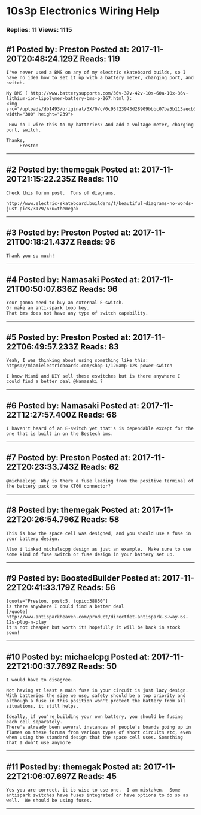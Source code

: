 # 10s3p Electronics Wiring Help

### Replies: 11 Views: 1115

## \#1 Posted by: Preston Posted at: 2017-11-20T20:48:24.129Z Reads: 119

```
I've never used a BMS on any of my electric skateboard builds, so I have no idea how to set it up with a battery meter, charging port, and switch. 

My BMS ( http://www.batterysupports.com/36v-37v-42v-10s-60a-10x-36v-lithium-ion-lipolymer-battery-bms-p-267.html ):
<img src="/uploads/db1493/original/3X/0/c/0c95f23943d28909bbbc07ba5b113aecb3393bf8.jpg" width="300" height="239">

 How do I wire this to my batteries? And add a voltage meter, charging port, switch.

Thanks,
     Preston
```

---
## \#2 Posted by: themegak Posted at: 2017-11-20T21:15:22.235Z Reads: 110

```
Check this forum post.  Tons of diagrams.

http://www.electric-skateboard.builders/t/beautiful-diagrams-no-words-just-pics/3179/6?u=themegak
```

---
## \#3 Posted by: Preston Posted at: 2017-11-21T00:18:21.437Z Reads: 96

```
Thank you so much!
```

---
## \#4 Posted by: Namasaki Posted at: 2017-11-21T00:50:07.836Z Reads: 96

```
Your gonna need to buy an external E-switch.
Or make an anti-spark loop key.
That bms does not have any type of switch capability.
```

---
## \#5 Posted by: Preston Posted at: 2017-11-22T06:49:57.233Z Reads: 83

```
Yeah, I was thinking about using something like this: https://miamielectricboards.com/shop-1/120amp-12s-power-switch 

I know Miami and DIY sell these eswitches but is there anywhere I could find a better deal @Namasaki ?
```

---
## \#6 Posted by: Namasaki Posted at: 2017-11-22T12:27:57.400Z Reads: 68

```
I haven't heard of an E-switch yet that's is dependable except for the one that is built in on the Bestech bms.
```

---
## \#7 Posted by: Preston Posted at: 2017-11-22T20:23:33.743Z Reads: 62

```
@michaelcpg  Why is there a fuse leading from the positive terminal of the battery pack to the XT60 connector?
```

---
## \#8 Posted by: themegak Posted at: 2017-11-22T20:26:54.796Z Reads: 58

```
This is how the space cell was designed, and you should use a fuse in your battery design.

Also i linked michalecpg design as just an example.  Make sure to use some kind of fuse switch or fuse design in your battery set up.
```

---
## \#9 Posted by: BoostedBuilder Posted at: 2017-11-22T20:41:33.179Z Reads: 56

```
[quote="Preston, post:5, topic:38850"]
is there anywhere I could find a better deal
[/quote]
http://www.antisparkheaven.com/product/directfet-antispark-3-way-6s-12s-plug-n-play 
it's not cheaper but worth it! hopefully it will be back in stock soon!
```

---
## \#10 Posted by: michaelcpg Posted at: 2017-11-22T21:00:37.769Z Reads: 50

```
I would have to disagree. 

Not having at least a main fuse in your circuit is just lazy design. With batteries the size we use, safety should be a top priority and although a fuse in this position won't protect the battery from all situations, it still helps.

Ideally, if you're building your own battery, you should be fusing each cell separately. 
There's already been several instances of people's boards going up in flames on these forums from various types of short circuits etc, even when using the standard design that the space cell uses. Something that I don't use anymore
```

---
## \#11 Posted by: themegak Posted at: 2017-11-22T21:06:07.697Z Reads: 45

```
Yes you are correct, it is wise to use one.  I am mistaken.  Some antispark switches have fuses integrated or have options to do so as well.  We should be using fuses.
```

---
